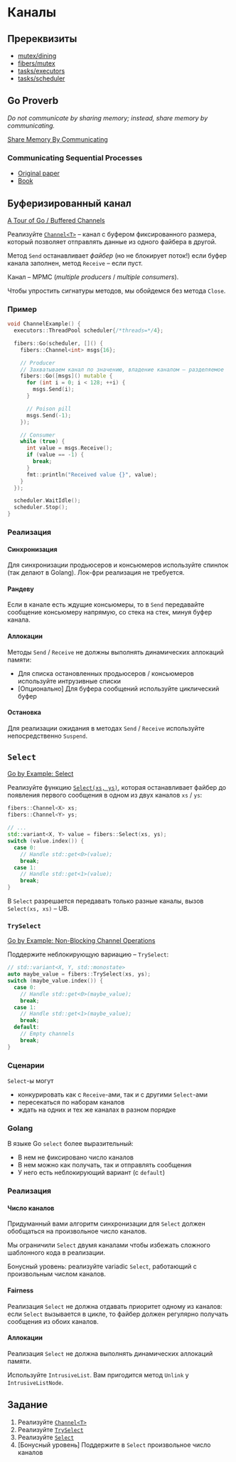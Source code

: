 # Каналы

## Пререквизиты

- [mutex/dining](/tasks/mutex/dining)
- [fibers/mutex](/tasks/fibers/mutex)
- [tasks/executors](/tasks/tasks/executors)
- [tasks/scheduler](/tasks/fibers/scheduler)

## Go Proverb

_Do not communicate by sharing memory; instead, share memory by communicating._

[Share Memory By Communicating](https://blog.golang.org/codelab-share)

### Communicating Sequential Processes

- [Original paper](https://www.cs.cmu.edu/~crary/819-f09/Hoare78.pdf)
- [Book](http://www.usingcsp.com/cspbook.pdf)


## Буферизированный канал

[A Tour of Go / Buffered Channels](https://tour.golang.org/concurrency/3)

Реализуйте [`Channel<T>`](exe/fibers/sync/channel.hpp) – канал с буфером фиксированного размера, который позволяет отправлять данные из одного файбера в другой.

Метод `Send` останавливает _файбер_ (но не блокирует поток!) если буфер канала заполнен, метод `Receive` – если пуст.

Канал – MPMC (_multiple producers_ / _multiple consumers_).

Чтобы упростить сигнатуры методов, мы обойдемся без метода `Close`. 

### Пример

```cpp
void ChannelExample() {
  executors::ThreadPool scheduler{/*threads=*/4};

  fibers::Go(scheduler, []() {
    fibers::Channel<int> msgs{16};

    // Producer
    // Захватываем канал по значению, владение каналом – разделяемое
    fibers::Go([msgs]() mutable {
      for (int i = 0; i < 128; ++i) {
        msgs.Send(i);
      }

      // Poison pill
      msgs.Send(-1);
    });

    // Consumer
    while (true) {
      int value = msgs.Receive();
      if (value == -1) {
        break;
      }
      fmt::println("Received value {}", value);
    }
  });

  scheduler.WaitIdle();
  scheduler.Stop();
}
```

### Реализация

#### Синхронизация

Для синхронизации продьюсеров и консьюмеров используйте спинлок (так делают в Golang). Лок-фри реализация не требуется.

#### Рандеву

Если в канале есть ждущие консьюмеры, то в `Send` передавайте сообщение консьюмеру напрямую, со стека на стек, минуя буфер канала.

#### Аллокации

Методы `Send` / `Receive` не должны выполнять динамических аллокаций памяти:

- Для списка остановленных продьюсеров / консьюмеров используйте интрузивные списки
- [Опционально] Для буфера сообщений используйте циклический буфер

#### Остановка

Для реализации ожидания в методах `Send` / `Receive` используйте непосредственно `Suspend`.

## `Select`

[Go by Example: Select](https://gobyexample.com/select)

Реализуйте функцию [`Select(xs, ys)`](exe/fibers/sync/select.hpp), которая останавливает файбер до появления первого сообщения в одном из двух каналов `xs` / `ys`:

```cpp
fibers::Channel<X> xs;
fibers::Channel<Y> ys;
 
// ...
std::variant<X, Y> value = fibers::Select(xs, ys);
switch (value.index()) {
  case 0:
    // Handle std::get<0>(value);
    break;
  case 1:
    // Handle std::get<1>(value);
    break;
}
```

В `Select` разрешается передавать только разные каналы, вызов `Select(xs, xs)` – UB.

### `TrySelect`

[Go by Example: Non-Blocking Channel Operations](https://gobyexample.com/non-blocking-channel-operations)

Поддержите неблокирующую вариацию – `TrySelect`:

```cpp
// std::variant<X, Y, std::monostate>
auto maybe_value = fibers::TrySelect(xs, ys);
switch (maybe_value.index()) {
  case 0:
    // Handle std::get<0>(maybe_value);
    break;
  case 1:
    // Handle std::get<1>(maybe_value);
    break;
  default:
    // Empty channels
    break;
}
```

### Сценарии

`Select`-ы могут
- конкурировать как с `Receive`-ами, так и с другими `Select`-ами
- пересекаться по наборам каналов
- ждать на одних и тех же каналах в разном порядке

### Golang

В языке Go `select` более выразительный:
- В нем не фиксировано число каналов
- В нем можно как получать, так и отправлять сообщения
- У него есть неблокирующий вариант (с `default`)

### Реализация

#### Число каналов

Придуманный вами алгоритм синхронизации для `Select` должен обобщаться на произвольное число каналов.

Мы ограничили `Select` двумя каналами чтобы избежать сложного шаблонного кода в реализации.

Бонусный уровень: реализуйте variadic `Select`, работающий с произвольным числом каналов.

#### Fairness

Реализация `Select` не должна отдавать приоритет одному из каналов: если `Select` вызывается в цикле, то файбер должен регулярно получать сообщения из обоих каналов.

#### Аллокации

Реализация `Select` не должна выполнять динамических аллокаций памяти.

Используйте `IntrusiveList`. Вам пригодится метод `Unlink` у `IntrusiveListNode`.

## Задание

1) Реализуйте [`Channel<T>`](exe/fibers/sync/channel.hpp)
2) Реализуйте [`TrySelect`](exe/fibers/sync/select.hpp)
3) Реализуйте [`Select`](exe/fibers/sync/select.hpp)
4) [Бонусный уровень] Поддержите в `Select` произвольное число каналов
